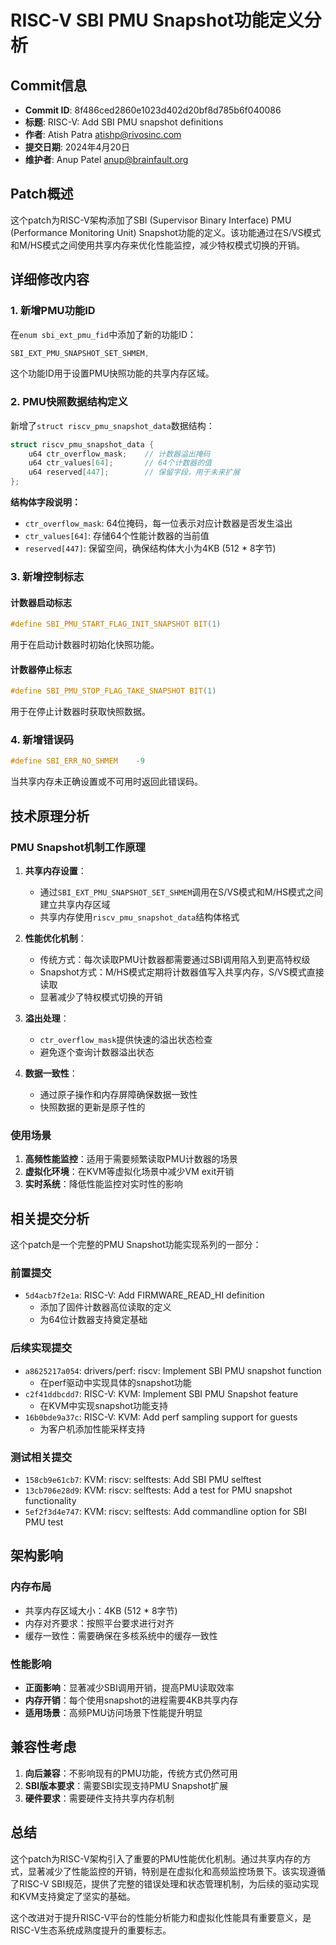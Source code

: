 # RISC-V SBI PMU Snapshot功能定义分析

## Commit信息
- **Commit ID**: 8f486ced2860e1023d402d20bf8d785b6f040086
- **标题**: RISC-V: Add SBI PMU snapshot definitions
- **作者**: Atish Patra <atishp@rivosinc.com>
- **提交日期**: 2024年4月20日
- **维护者**: Anup Patel <anup@brainfault.org>

## Patch概述

这个patch为RISC-V架构添加了SBI (Supervisor Binary Interface) PMU (Performance Monitoring Unit) Snapshot功能的定义。该功能通过在S/VS模式和M/HS模式之间使用共享内存来优化性能监控，减少特权模式切换的开销。

## 详细修改内容

### 1. 新增PMU功能ID

在`enum sbi_ext_pmu_fid`中添加了新的功能ID：
```c
SBI_EXT_PMU_SNAPSHOT_SET_SHMEM,
```

这个功能ID用于设置PMU快照功能的共享内存区域。

### 2. PMU快照数据结构定义

新增了`struct riscv_pmu_snapshot_data`数据结构：
```c
struct riscv_pmu_snapshot_data {
    u64 ctr_overflow_mask;    // 计数器溢出掩码
    u64 ctr_values[64];       // 64个计数器的值
    u64 reserved[447];        // 保留字段，用于未来扩展
};
```

**结构体字段说明：**
- `ctr_overflow_mask`: 64位掩码，每一位表示对应计数器是否发生溢出
- `ctr_values[64]`: 存储64个性能计数器的当前值
- `reserved[447]`: 保留空间，确保结构体大小为4KB (512 * 8字节)

### 3. 新增控制标志

#### 计数器启动标志
```c
#define SBI_PMU_START_FLAG_INIT_SNAPSHOT BIT(1)
```
用于在启动计数器时初始化快照功能。

#### 计数器停止标志
```c
#define SBI_PMU_STOP_FLAG_TAKE_SNAPSHOT BIT(1)
```
用于在停止计数器时获取快照数据。

### 4. 新增错误码

```c
#define SBI_ERR_NO_SHMEM    -9
```
当共享内存未正确设置或不可用时返回此错误码。

## 技术原理分析

### PMU Snapshot机制工作原理

1. **共享内存设置**：
   - 通过`SBI_EXT_PMU_SNAPSHOT_SET_SHMEM`调用在S/VS模式和M/HS模式之间建立共享内存区域
   - 共享内存使用`riscv_pmu_snapshot_data`结构体格式

2. **性能优化机制**：
   - 传统方式：每次读取PMU计数器都需要通过SBI调用陷入到更高特权级
   - Snapshot方式：M/HS模式定期将计数器值写入共享内存，S/VS模式直接读取
   - 显著减少了特权模式切换的开销

3. **溢出处理**：
   - `ctr_overflow_mask`提供快速的溢出状态检查
   - 避免逐个查询计数器溢出状态

4. **数据一致性**：
   - 通过原子操作和内存屏障确保数据一致性
   - 快照数据的更新是原子性的

### 使用场景

1. **高频性能监控**：适用于需要频繁读取PMU计数器的场景
2. **虚拟化环境**：在KVM等虚拟化场景中减少VM exit开销
3. **实时系统**：降低性能监控对实时性的影响

## 相关提交分析

这个patch是一个完整的PMU Snapshot功能实现系列的一部分：

### 前置提交
- `5d4acb7f2e1a`: RISC-V: Add FIRMWARE_READ_HI definition
  - 添加了固件计数器高位读取的定义
  - 为64位计数器支持奠定基础

### 后续实现提交
- `a8625217a054`: drivers/perf: riscv: Implement SBI PMU snapshot function
  - 在perf驱动中实现具体的snapshot功能
- `c2f41ddbcdd7`: RISC-V: KVM: Implement SBI PMU Snapshot feature
  - 在KVM中实现snapshot功能支持
- `16b0bde9a37c`: RISC-V: KVM: Add perf sampling support for guests
  - 为客户机添加性能采样支持

### 测试相关提交
- `158cb9e61cb7`: KVM: riscv: selftests: Add SBI PMU selftest
- `13cb706e28d9`: KVM: riscv: selftests: Add a test for PMU snapshot functionality
- `5ef2f3d4e747`: KVM: riscv: selftests: Add commandline option for SBI PMU test

## 架构影响

### 内存布局
- 共享内存区域大小：4KB (512 * 8字节)
- 内存对齐要求：按照平台要求进行对齐
- 缓存一致性：需要确保在多核系统中的缓存一致性

### 性能影响
- **正面影响**：显著减少SBI调用开销，提高PMU读取效率
- **内存开销**：每个使用snapshot的进程需要4KB共享内存
- **适用场景**：高频PMU访问场景下性能提升明显

## 兼容性考虑

1. **向后兼容**：不影响现有的PMU功能，传统方式仍然可用
2. **SBI版本要求**：需要SBI实现支持PMU Snapshot扩展
3. **硬件要求**：需要硬件支持共享内存机制

## 总结

这个patch为RISC-V架构引入了重要的PMU性能优化机制。通过共享内存的方式，显著减少了性能监控的开销，特别是在虚拟化和高频监控场景下。该实现遵循了RISC-V SBI规范，提供了完整的错误处理和状态管理机制，为后续的驱动实现和KVM支持奠定了坚实的基础。

这个改进对于提升RISC-V平台的性能分析能力和虚拟化性能具有重要意义，是RISC-V生态系统成熟度提升的重要标志。